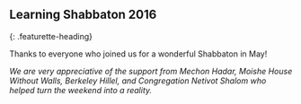 ## Learning Shabbaton 2016
{: .featurette-heading}

Thanks to everyone who joined us for a wonderful Shabbaton in May! 

_We are very appreciative of the support from Mechon Hadar, Moishe House Without Walls, Berkeley Hillel, and Congregation Netivot Shalom who helped turn the weekend into a reality._